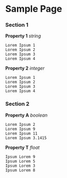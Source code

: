 # Sample Page

### Section 1

   **Property 1** *string*

```
Lorem Ipsum 1
Lorem Ipsum 2
Lorem Ipsum 3
Lorem Ipsum 4
```

   **Property 2** *integer*

```
Lorem Ipsum 1
Lorem Ipsum 2
Lorem Ipsum 3
Lorem Ipsum 4
```

### Section 2

   **Property A** *boolean*

```
Lorem Ipsum 2
Lorem Ipsum 9
Lorem Ipsum 11
Lorem Ipsum 3.1415
```

   **Property T** *float*

```
Ipsum Lorem 9
Ipsum Lorem 5
Ipsum Lorem 3
Ipsum Lorem 8
```


